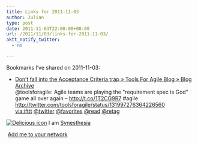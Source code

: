```yaml
---
title: Links for 2011-11-03
author: Julian
type: post
date: 2011-11-03T22:00:00+00:00
url: /2011/11/03/links-for-2011-11-03/
aktt_notify_twitter:
  - no

---
```

Bookmarks I&#8217;ve shared on 2011-11-03:

  * [Don&rsquo;t fall into the Acceptance Criteria trap &raquo; Tools For Agile Blog &raquo; Blog Archive][1]  
    @toolsforagile: Agile teams are playing the "requirement spec is God" game all over again &#8211; http://t.co/1T2CG9R7 #agile http://twitter.com/toolsforagile/status/131997276364226560  
    [via:ifttt][2]  [@twitter][3]  [@favorites][4]  [@read][5]  [@retag][6] 

<p class="deliciouslink">
  <a href="http://del.icio.us/synesthesia" title="See all my bookmarks on del.icio.us"><img src="https://www.synesthesia.co.uk/images/deliciousicon.jpg" alt="Delicious icon" /></a>&nbsp;I am <a href="http://del.icio.us/synesthesia" title="See all my bookmarks on del.icio.us">Synesthesia</a>
</p>

<p class="deliciouslink">
  <a href="http://del.icio.us/network?add=synesthesia" title="Add me to your del.icio.us network"><img src="https://www.synesthesia.co.uk/images/add.gif" alt="" /></a>&nbsp;<a href="http://del.icio.us/network?add=synesthesia" title="Add me to your del.icio.us network">Add me to your network</a>
</p>

 [1]: http://toolsforagile.com/blog/archives/865/dont-fall-into-the-acceptance-criteria-trap
 [2]: http://www.delicious.com/synesthesia/via%3Aifttt
 [3]: http://www.delicious.com/synesthesia/+%40twitter
 [4]: http://www.delicious.com/synesthesia/+%40favorites
 [5]: http://www.delicious.com/synesthesia/+%40read
 [6]: http://www.delicious.com/synesthesia/+%40retag